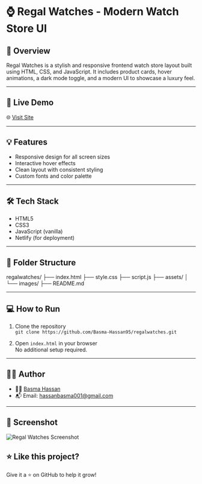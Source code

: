 # ⌚ Regal Watches - Modern Watch Store UI

## 📝 Overview
Regal Watches is a stylish and responsive frontend watch store layout built using HTML, CSS, and JavaScript. It includes product cards, hover animations, a dark mode toggle, and a modern UI to showcase a luxury feel.

---

## 🚀 Live Demo
🌐 [Visit Site](https://regalwatches.netlify.app/)

---

## 💡 Features

- Responsive design for all screen sizes
- Interactive hover effects
- Clean layout with consistent styling
- Custom fonts and color palette

---

## 🛠️ Tech Stack

- HTML5
- CSS3
- JavaScript (vanilla)
- Netlify (for deployment)

---

## 📁 Folder Structure

regalwatches/
├── index.html
├── style.css
├── script.js
├── assets/
│ └── images/
├── README.md


---

## 💻 How to Run

1. Clone the repository  
   `git clone https://github.com/Basma-Hassan95/regalwatches.git`

2. Open `index.html` in your browser  
   No additional setup required.

---

## 🙋‍♀️ Author

- 👩‍💻 [Basma Hassan](https://www.linkedin.com/in/basmahassanwebdev)
- 📬 Email: hassanbasma001@gmail.com

---

## 📸 Screenshot

![Regal Watches Screenshot](./assets/images/screenshot.png)


## ⭐ Like this project?

Give it a ⭐ on GitHub to help it grow!
